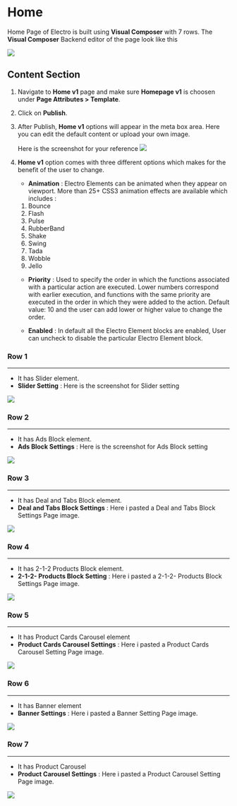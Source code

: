 # Home

Home Page of Electro is built using **Visual Composer** with 7 rows. The **Visual Composer** Backend editor of the page look like this

![](http://transvelo.github.io/docs/electro/images/home-v1-setting.png)

## Content Section

1. Navigate to **Home v1** page and make sure **Homepage v1** is choosen under **Page Attributes > Template**.
2. Click on **Publish**.
3. After Publish, **Home v1** options will appear in the meta box area. Here you can edit the default content or upload your own image.

    Here is the screenshot for your reference
    ![](http://transvelo.github.io/docs/electro/images/home-v1-option.png)

4. **Home v1** option comes with three different options which makes for the benefit of the user to change.
    * **Animation** : Electro Elements can be animated when they appear on viewport. More than 25+ CSS3 animation effects are available which includes :

    1. Bounce
    2. Flash
    3. Pulse
    4. RubberBand
    5. Shake
    6. Swing
    7. Tada
    8. Wobble
    9. Jello

    * **Priority** : Used to specify the order in which the functions associated with a particular action are executed. Lower numbers correspond with earlier execution, and functions with the same priority are executed in the order in which they were added to the action. Default value: 10 and the user can add lower or higher value to change the order.

    * **Enabled** : In default all the Electro Element blocks are enabled, User can uncheck to disable the particular Electro Element block.

### Row 1
---
* It has Slider element.
* **Slider Setting** : Here is the screenshot for Slider setting

![](http://transvelo.github.io/docs/electro/images/home-v1-slider-setting.png)

### Row 2
---
* It has Ads Block element.
* **Ads Block Settings** : Here is the screenshot for Ads Block setting

![](http://transvelo.github.io/docs/electro/images/home-v1-ads-setting.png)


### Row 3
---
* It has Deal and Tabs Block element.
* **Deal and Tabs Block Settings** : Here i pasted a Deal and Tabs Block Settings Page image.

![](http://transvelo.github.io/docs/electro/images/home1-deals-setting.png)

### Row 4
---
* It has 2-1-2 Products Block element.
* **2-1-2- Products Block Setting** : Here i pasted a 2-1-2- Products Block Settings Page image.

![](http://transvelo.github.io/docs/electro/images/home1-2-1-2-product-setting.png)

### Row 5
---
* It has Product Cards Carousel element
* **Product Cards Carousel Settings** : Here i pasted a Product Cards Carousel Setting Page image.

![](http://transvelo.github.io/docs/electro/images/home1-products-cards-carousel-setting.png)

### Row 6
---
* It has Banner element
* **Banner Settings** : Here i pasted a Banner Setting Page image.

![](http://transvelo.github.io/docs/electro/images/home1-banner-setting.png)

### Row 7
---
* It has Product Carousel
* **Product Carousel Settings** : Here i pasted a Product Carousel Setting Page image.

![](http://transvelo.github.io/docs/electro/images/home1-products-carousel-setting.png)

